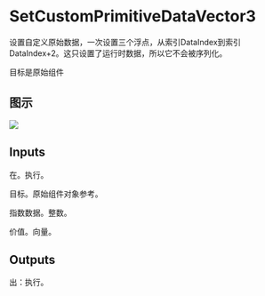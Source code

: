 # SetCustomPrimitiveDataVector3

设置自定义原始数据，一次设置三个浮点，从索引DataIndex到索引DataIndex+2。这只设置了运行时数据，所以它不会被序列化。

目标是原始组件

## 图示

![]($-20221218-20380794.png)

## Inputs

在。执行。

目标。原始组件对象参考。

指数数据。整数。

价值。向量。  

## Outputs

出：执行。
